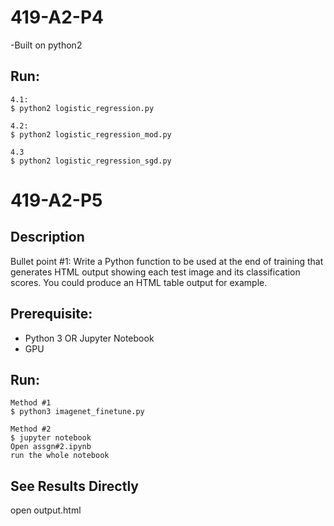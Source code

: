 # 419-A2-P4
-Built on python2
## Run:
```
4.1:
$ python2 logistic_regression.py

4.2:
$ python2 logistic_regression_mod.py

4.3
$ python2 logistic_regression_sgd.py

```

# 419-A2-P5
## Description
Bullet point #1: 
  Write a Python function to be used at the end of training that generates HTML output showing
each test image and its classification scores. You could produce an HTML table output
for example.
## Prerequisite:
- Python 3 OR Jupyter Notebook
- GPU

## Run:
```
Method #1
$ python3 imagenet_finetune.py

Method #2
$ jupyter notebook
Open assgn#2.ipynb
run the whole notebook
```

## See Results Directly 
open output.html
